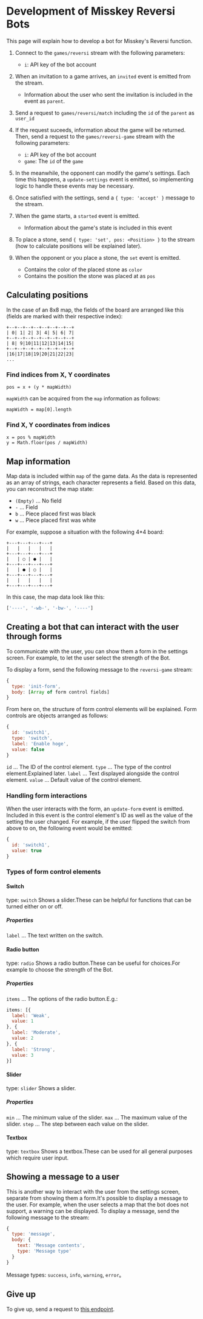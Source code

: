 # Development of Misskey Reversi Bots
This page will explain how to develop a bot for Misskey's Reversi function.

1. Connect to the `games/reversi` stream with the following parameters:
    * `i`: API key of the bot account

2. When an invitation to a game arrives, an `invited` event is emitted from the stream.
    * Information about the user who sent the invitation is included in the event as `parent`.

3. Send a request to `games/reversi/match` including the `id` of the `parent` as `user_id`

4. If the request suceeds, information about the game will be returned. Then, send a request to the `games/reversi-game` stream with the following parameters:
    * `i`: API key of the bot account
    * `game`: The `id` of the `game`

5. In the meanwhile, the opponent can modify the game's settings. Each time this happens, a `update-settings` event is emitted, so implementing logic to handle these events may be necessary.

6. Once satisfied with the settings, send a `{ type: 'accept' }` message to the stream.

7. When the game starts, a `started` event is emitted.
    * Information about the game's state is included in this event

8. To place a stone, send `{ type: 'set', pos: <Position> }` to the stream (how to calculate positions will be explained later).

9. When the opponent or you place a stone, the `set` event is emitted.
    * Contains the color of the placed stone as `color`
    * Contains the position the stone was placed at as `pos`

## Calculating positions
In the case of an 8x8 map, the fields of the board are arranged like this (fields are marked with their respective index):
```
+--+--+--+--+--+--+--+--+
| 0| 1| 2| 3| 4| 5| 6| 7|
+--+--+--+--+--+--+--+--+
| 8| 9|10|11|12|13|14|15|
+--+--+--+--+--+--+--+--+
|16|17|18|19|20|21|22|23|
...
```

### Find indices from X, Y coordinates
```
pos = x + (y * mapWidth)
```
`mapWidth` can be acquired from the `map` information as follows:
```
mapWidth = map[0].length
```

### Find X, Y coordinates from indices
```
x = pos % mapWidth
y = Math.floor(pos / mapWidth)
```

## Map information
Map data is included within `map` of the game data. As the data is represented as an array of strings, each character represents a field. Based on this data, you can reconstruct the map state:
* `(Empty)` ... No field
* `-` ... Field
* `b` ... Piece placed first was black
* `w` ... Piece placed first was white

For example, suppose a situation with the following 4*4 board:
```text
+---+---+---+---+
|   |   |   |   |
+---+---+---+---+
|   | ○ | ● |   |
+---+---+---+---+
|   | ● | ○ |   |
+---+---+---+---+
|   |   |   |   |
+---+---+---+---+
```

In this case, the map data look like this:
```javascript
['----', '-wb-', '-bw-', '----']
```

## Creating a bot that can interact with the user through forms
To communicate with the user, you can show them a form in the settings screen. For example, to let the user select the strength of the Bot.

To display a form, send the following message to the `reversi-game` stream:
```javascript
{
  type: 'init-form',
  body: [Array of form control fields]
}
```

From here on, the structure of form control elements will be explained. Form controls are objects arranged as follows:
```javascript
{
  id: 'switch1',
  type: 'switch',
  label: 'Enable hoge',
  value: false
}
```
`id` ... The ID of the control element. `type` ... The type of the control element.Explained later. `label` ... Text displayed alongside the control element. `value` ... Default value of the control element.

### Handling form interactions
When the user interacts with the form, an `update-form` event is emitted. Included in this event is the control element's ID as well as the value of the setting the user changed. For example, if the user flipped the switch from above to on, the following event would be emitted:
```javascript
{
  id: 'switch1',
  value: true
}
```

### Types of form control elements
#### Switch
type: `switch` Shows a slider.These can be helpful for functions that can be turned either on or off.

##### Properties
`label` ... The text written on the switch.

#### Radio button
type: `radio` Shows a radio button.These can be useful for choices.For example to choose the strength of the Bot.

##### Properties
`items` ... The options of the radio button.E.g.:
```javascript
items: [{
  label: 'Weak',
  value: 1
}, {
  label: 'Moderate',
  value: 2
}, {
  label: 'Strong',
  value: 3
}]
```

#### Slider
type: `slider` Shows a slider.

##### Properties
`min` ... The minimum value of the slider. `max` ... The maximum value of the slider. `step` ... The step between each value on the slider.

#### Textbox
type: `textbox` Shows a textbox.These can be used for all general purposes which require user input.

## Showing a message to a user
This is another way to interact with the user from the settings screen, separate from showing them a form.It's possible to display a message to the user. For example, when the user selects a map that the bot does not support, a warning can be displayed. To display a message, send the following message to the stream:
```javascript
{
  type: 'message',
  body: {
    text: 'Message contents',
    type: 'Message type'
  }
}
```
Message types: `success`, `info`, `warning`, `error`。

## Give up
To give up, send a request to <a href="./api/endpoints/games/reversi/games/surrender">this endpoint</a>.
